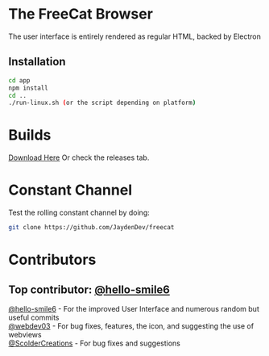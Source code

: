 # The FreeCat Browser
The user interface is entirely rendered as regular HTML, backed by Electron
## Installation
```bash
cd app
npm install
cd ..
./run-linux.sh (or the script depending on platform)
```
# Builds
[Download Here](https://dl.jaydendev.repl.co/freecat)
Or check the releases tab.
# Constant Channel
Test the rolling constant channel by doing:
```bash
git clone https://github.com/JaydenDev/freecat
```
# Contributors
## Top contributor: <a href="https://github.com/hello-smile6">@hello-smile6</a>
<a href="https://github.com/hello-smile6">@hello-smile6</a> - For the improved User Interface and numerous random but useful commits \
<a href="https://github.com/webdev03">@webdev03</a> - For bug fixes, features, the icon, and suggesting the use of webviews \
<a href="https://github.com/ScolderCreations">@ScolderCreations</a> - For bug fixes<!-- This is kinda ironic, considering how many bugs they added --> and suggestions
